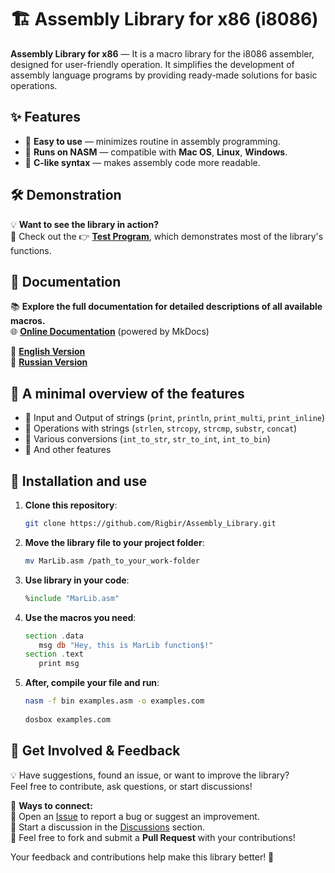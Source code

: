 # 🏗️ Assembly Library for x86 (i8086)

**Assembly Library for x86** — It is a macro library for the i8086 assembler, designed for user-friendly operation. It simplifies the development of assembly language programs by providing ready-made solutions for basic operations. 

## ✨ Features  
- 🔹 **Easy to use** — minimizes routine in assembly programming.  
- 🔹 **Runs on NASM** — compatible with **Mac OS**, **Linux**, **Windows**.  
- 🔹 **C-like syntax** — makes assembly code more readable.  


## 🛠️ Demonstration  
💡 **Want to see the library in action?**  
📌 Check out the 👉 [**Test Program**](https://github.com/Rigbir/Assembly_Library/blob/main/TestLib.asm), which demonstrates most of the library's functions. 


## 📄 Documentation  

📚 **Explore the full documentation for detailed descriptions of all available macros.**  
🌐 [**Online Documentation**](https://rigbir.github.io/Assembly_Library/) (powered by MkDocs)

🔹 [**English Version**](https://github.com/Rigbir/Assembly_Library/blob/main/docs/README_EN.md)  
🔹 [**Russian Version**](https://github.com/Rigbir/Assembly_Library/blob/main/docs/README_RU.md)  


## 🔧 A minimal overview of the features

- 📌 Input and Output of strings (`print`, `println`, `print_multi`, `print_inline`)
- 📌 Operations with strings (`strlen`, `strcopy`, `strcmp`, `substr`, `concat`)
- 📌 Various conversions (`int_to_str`, `str_to_int`, `int_to_bin`)
- 📌 And other features


## 🚀 Installation and use

1. **Clone this repository**:
   ```sh
   git clone https://github.com/Rigbir/Assembly_Library.git
   ```
2. **Move the library file to your project folder**:
   ```sh
   mv MarLib.asm /path_to_your_work-folder
   ```
3. **Use library in your code**:
   ```asm
   %include "MarLib.asm"
   ```
4. **Use the macros you need**:
   ```asm
   section .data
      msg db "Hey, this is MarLib function$!"
   section .text
      print msg
   ```
5. **After, compile your file and run**:
   ```sh
   nasm -f bin examples.asm -o examples.com 
  
   dosbox examples.com
   ```

## 💬 Get Involved & Feedback  

💡 Have suggestions, found an issue, or want to improve the library?  
Feel free to contribute, ask questions, or start discussions!  

📌 **Ways to connect:**  
🔹 Open an [Issue](https://github.com/Rigbir/Assembly_Library/issues) to report a bug or suggest an improvement.  
🔹 Start a discussion in the [Discussions](https://github.com/Rigbir/Assembly_Library/discussions) section.  
🔹 Feel free to fork and submit a **Pull Request** with your contributions!  

Your feedback and contributions help make this library better! 🚀  
